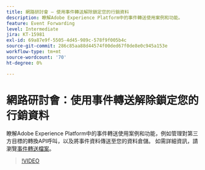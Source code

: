 ```yaml
---
title: 網路研討會 — 使用事件轉送解除鎖定您的行銷資料
description: 瞭解Adobe Experience Platform中的事件轉送使用案例和功能。
feature: Event Forwarding
level: Intermediate
jira: KT-15981
exl-id: 69a87e9f-5505-4d45-989c-578f9f005b4c
source-git-commit: 286c85aa88d44574f00ded67f0de8e0c945a153e
workflow-type: tm+mt
source-wordcount: '70'
ht-degree: 0%

---
```


# 網路研討會：使用事件轉送解除鎖定您的行銷資料

瞭解Adobe Experience Platform中的事件轉送使用案例和功能，例如管理對第三方目標的轉換API呼叫，以及將事件資料傳送至您的資料倉儲。 如需詳細資訊，請瀏覽[事件轉送檔案](https://experienceleague.adobe.com/docs/experience-platform/tags/event-forwarding/overview.html?lang=zh-Hant)。

>[!VIDEO](https://video.tv.adobe.com/v/3456506?learn=on&enablevpops&captions=chi_hant)
